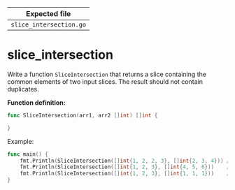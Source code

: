 | Expected file           |
| ----------------------- |
| `slice_intersection.go` |

# slice_intersection

Write a function `SliceIntersection` that returns a slice containing the common elements of two input slices. The result should not contain duplicates.

**Function definition:**

```go
func SliceIntersection(arr1, arr2 []int) []int {

}
```

Example:

```go
func main() {
    fmt.Println(SliceIntersection([]int{1, 2, 2, 3}, []int{2, 3, 4})) // [2, 3]
    fmt.Println(SliceIntersection([]int{1, 2, 3}, []int{4, 5, 6}))    // []
    fmt.Println(SliceIntersection([]int{1, 2, 3}, []int{1, 1, 1}))    // [1]
}
```

